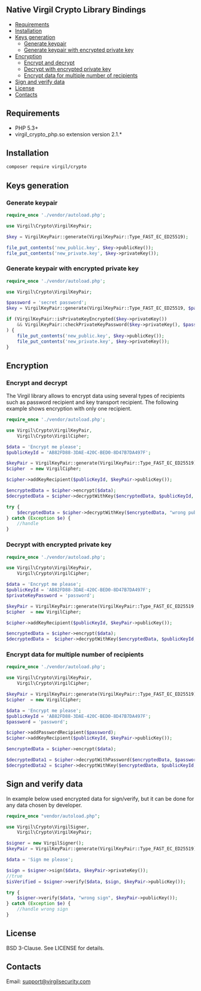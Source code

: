 ## Native Virgil Crypto Library Bindings

- [Requirements](#requirements)
- [Installation](#installation)
- [Keys generation](#keys-generation)
    - [Generate keypair](#generate-keypair)
    - [Generate keypair with encrypted private key](#generate-keypair-with-encrypted-private-key)
- [Encryption](#encryption)
    - [Encrypt and decrypt](#encrypt-and-decrypt)
    - [Decrypt with encrypted private key](#decrypt-with-encrypted-private-key)
    - [Encrypt data for multiple number of recipients](#encrypt-data-for-multiple-number-of-recipients)
- [Sign and verify data](#sign-and-verify-data)
- [License](#license)
- [Contacts](#contacts)

## Requirements

* PHP 5.3+
* virgil_crypto_php.so extension version 2.1.*

## Installation

```bash
composer require virgil/crypto
```

## Keys generation

### Generate keypair

```php
require_once './vendor/autoload.php';

use Virgil\Crypto\VirgilKeyPair;

$key = VirgilKeyPair::generate(VirgilKeyPair::Type_FAST_EC_ED25519);

file_put_contents('new_public.key', $key->publicKey());
file_put_contents('new_private.key', $key->privateKey());
```

### Generate keypair with encrypted private key

```php
require_once './vendor/autoload.php';

use Virgil\Crypto\VirgilKeyPair;

$password = 'secret password';
$key = VirgilKeyPair::generate(VirgilKeyPair::Type_FAST_EC_ED25519, $password);

if (VirgilKeyPair::isPrivateKeyEncrypted($key->privateKey()) 
    && VirgilKeyPair::checkPrivateKeyPassword($key->privateKey(), $password)
) {
    file_put_contents('new_public.key', $key->publicKey());
    file_put_contents('new_private.key', $key->privateKey());
}
```
## Encryption

### Encrypt and decrypt

The Virgil library allows to encrypt data using several types of recipients such as password recipient and key transport recipient. The following example shows encryption with only one recipient.

```php
require_once './vendor/autoload.php';

use Virgil\Crypto\VirgilKeyPair,
    Virgil\Crypto\VirgilCipher;

$data = 'Encrypt me please';
$publicKeyId = 'AB82FD88-3DAE-420C-BED0-8D47B7DA497F';

$keyPair = VirgilKeyPair::generate(VirgilKeyPair::Type_FAST_EC_ED25519);
$cipher  = new VirgilCipher;

$cipher->addKeyRecipient($publicKeyId, $keyPair->publicKey());

$encryptedData = $cipher->encrypt($data);
$decryptedData = $cipher->decryptWithKey($encryptedData, $publicKeyId, $keyPair->privateKey());

try {
    $decryptedData = $cipher->decryptWithKey($encryptedData, "wrong public key id", $keyPair->privateKey());
} catch (Exception $e) {
    //handle
}
```

### Decrypt with encrypted private key

```php
require_once './vendor/autoload.php';

use Virgil\Crypto\VirgilKeyPair,
    Virgil\Crypto\VirgilCipher;

$data = 'Encrypt me please';
$publicKeyId = 'AB82FD88-3DAE-420C-BED0-8D47B7DA497F';
$privateKeyPassword = 'password';

$keyPair = VirgilKeyPair::generate(VirgilKeyPair::Type_FAST_EC_ED25519, $privateKeyPassword);
$cipher  = new VirgilCipher;

$cipher->addKeyRecipient($publicKeyId, $keyPair->publicKey());

$encryptedData = $cipher->encrypt($data);
$decryptedData =  $cipher->decryptWithKey($encryptedData, $publicKeyId, $keyPair->privateKey(), $privateKeyPassword);
```

### Encrypt data for multiple number of recipients

```php
require_once './vendor/autoload.php';

use Virgil\Crypto\VirgilKeyPair,
    Virgil\Crypto\VirgilCipher;

$keyPair = VirgilKeyPair::generate(VirgilKeyPair::Type_FAST_EC_ED25519);
$cipher  = new VirgilCipher;

$data = 'Encrypt me please';
$publicKeyId = 'AB82FD88-3DAE-420C-BED0-8D47B7DA497F';
$password = 'password';

$cipher->addPasswordRecipient($password);
$cipher->addKeyRecipient($publicKeyId, $keyPair->publicKey());

$encryptedData = $cipher->encrypt($data);

$decryptedData1 = $cipher->decryptWithPassword($encryptedData, $password);
$decryptedData2 = $cipher->decryptWithKey($encryptedData, $publicKeyId, $keyPair->privateKey());
```

## Sign and verify data

In example below used encrypted data for sign/verify, but it can be done for any data chosen by developer.

```php
require_once "vendor/autoload.php";

use Virgil\Crypto\VirgilSigner,
    Virgil\Crypto\VirgilKeyPair;

$signer = new VirgilSigner();
$keyPair = VirgilKeyPair::generate(VirgilKeyPair::Type_FAST_EC_ED25519);

$data = 'Sign me please';

$sign = $signer->sign($data, $keyPair->privateKey());
//true
$isVerified = $signer->verify($data, $sign, $keyPair->publicKey());

try {
    $signer->verify($data, "wrong sign", $keyPair->publicKey());
} catch (Exception $e) {
    //handle wrong sign
}
```

## License

BSD 3-Clause. See LICENSE for details.

## Contacts

Email: support@virgilsecurity.com
